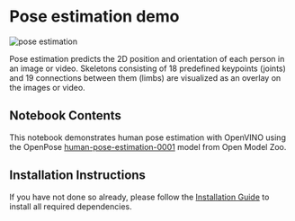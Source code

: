 # Pose estimation demo

![pose estimation](https://user-images.githubusercontent.com/4547501/138267961-41d754e7-59db-49f6-b700-63c3a636fad7.gif)

Pose estimation predicts the 2D position and orientation of each person in an image or video. Skeletons consisting of 18 predefined keypoints (joints) and 19 connections between them (limbs) are visualized as an overlay on the images or video.

## Notebook Contents

This notebook demonstrates human pose estimation with OpenVINO using the OpenPose [human-pose-estimation-0001](https://github.com/openvinotoolkit/open_model_zoo/tree/master/models/intel/human-pose-estimation-0001) model from Open Model Zoo.

## Installation Instructions

If you have not done so already, please follow the [Installation Guide](../../README.md) to install all required dependencies.
